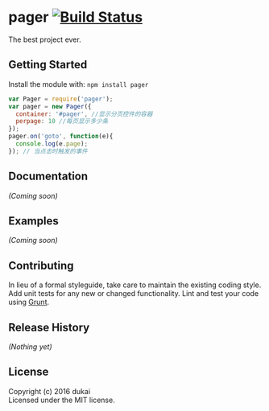# pager [![Build Status](https://secure.travis-ci.org/dukai/pager.png?branch=master)](http://travis-ci.org/dukai/pager)

The best project ever.

## Getting Started
Install the module with: `npm install pager`

```javascript
var Pager = require('pager');
var pager = new Pager({
  container: '#pager', //显示分页控件的容器
  perpage: 10 //每页显示多少条
});
pager.on('goto', function(e){
  console.log(e.page);
}); // 当点击时触发的事件
```

## Documentation
_(Coming soon)_

## Examples
_(Coming soon)_

## Contributing
In lieu of a formal styleguide, take care to maintain the existing coding style. Add unit tests for any new or changed functionality. Lint and test your code using [Grunt](http://gruntjs.com/).

## Release History
_(Nothing yet)_

## License
Copyright (c) 2016 dukai  
Licensed under the MIT license.
